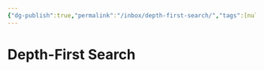 ```yaml
---
{"dg-publish":true,"permalink":"/inbox/depth-first-search/","tags":[null]}
---
```




# Depth-First Search

